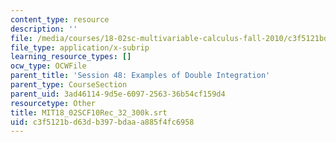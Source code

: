 ```yaml
---
content_type: resource
description: ''
file: /media/courses/18-02sc-multivariable-calculus-fall-2010/c3f5121bd63db397bdaaa885f4fc6958_MIT18_02SCF10Rec_32_300k.srt
file_type: application/x-subrip
learning_resource_types: []
ocw_type: OCWFile
parent_title: 'Session 48: Examples of Double Integration'
parent_type: CourseSection
parent_uid: 3ad46114-9d5e-6097-2563-36b54cf159d4
resourcetype: Other
title: MIT18_02SCF10Rec_32_300k.srt
uid: c3f5121b-d63d-b397-bdaa-a885f4fc6958
---
```

